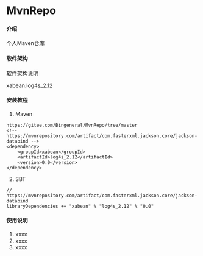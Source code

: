 # MvnRepo

#### 介绍
个人Maven仓库

#### 软件架构
软件架构说明

xabean.log4s_2.12

#### 安装教程

1. Maven
```
https://gitee.com/Bingeneral/MvnRepo/tree/master
<!-- https://mvnrepository.com/artifact/com.fasterxml.jackson.core/jackson-databind -->
<dependency>
    <groupId>xabean</groupId>
    <artifactId>log4s_2.12</artifactId>
    <version>0.0</version>
</dependency>
```
2. SBT
```
// https://mvnrepository.com/artifact/com.fasterxml.jackson.core/jackson-databind
libraryDependencies += "xabean" % "log4s_2.12" % "0.0"
```

#### 使用说明

1. xxxx
2. xxxx
3. xxxx
